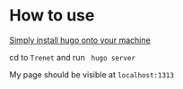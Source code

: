 # How to use

[Simply install hugo onto your machine](https://gohugo.io/getting-started/installing/) 

cd to ```Trenet``` and run ``` hugo server```

My page should be visible at ``` localhost:1313 ```
